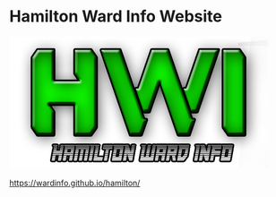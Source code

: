 # Hamilton Ward Info Website

<img src="images/HWILogo.png"></img>

https://wardinfo.github.io/hamilton/
